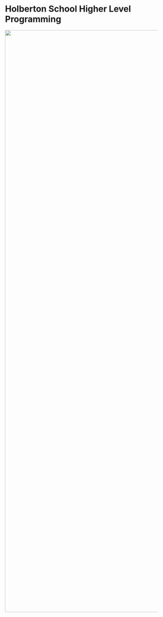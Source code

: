 # Holberton School Higher Level Programming

<p align="center">
  <img width="1080" height="1920" src="Extras/python-programming-language-word-concept-qa-concept.jpg">
</p>

